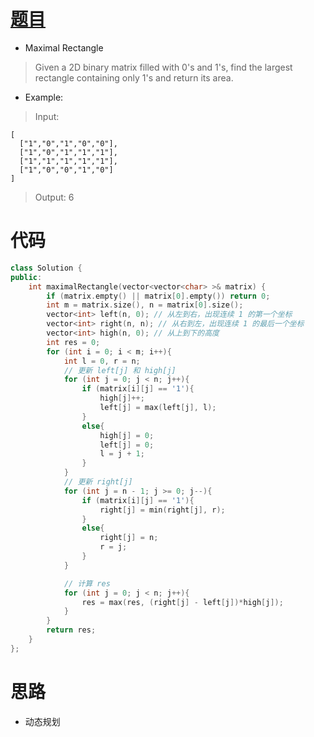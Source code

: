 # [题目](https://leetcode.com/problems/maximal-rectangle/)

* Maximal Rectangle

> Given a 2D binary matrix filled with 0's and 1's, find the largest rectangle containing only 1's and return its area.

* Example:

> Input:

```
[
  ["1","0","1","0","0"],
  ["1","0","1","1","1"],
  ["1","1","1","1","1"],
  ["1","0","0","1","0"]
]
```

> Output: 6

# 代码

```cpp
class Solution {
public:
    int maximalRectangle(vector<vector<char> >& matrix) {
        if (matrix.empty() || matrix[0].empty()) return 0;
        int m = matrix.size(), n = matrix[0].size();
        vector<int> left(n, 0); // 从左到右，出现连续 1 的第一个坐标
        vector<int> right(n, n); // 从右到左，出现连续 1 的最后一个坐标
        vector<int> high(n, 0); // 从上到下的高度
        int res = 0;
        for (int i = 0; i < m; i++){
            int l = 0, r = n;
            // 更新 left[j] 和 high[j]
            for (int j = 0; j < n; j++){
                if (matrix[i][j] == '1'){
                    high[j]++;
                    left[j] = max(left[j], l);
                }
                else{
                    high[j] = 0;
                    left[j] = 0;
                    l = j + 1;
                }
            }
            // 更新 right[j]
            for (int j = n - 1; j >= 0; j--){
                if (matrix[i][j] == '1'){
                    right[j] = min(right[j], r);
                }
                else{
                    right[j] = n;
                    r = j;
                }
            }

            // 计算 res
            for (int j = 0; j < n; j++){
                res = max(res, (right[j] - left[j])*high[j]);
            }
        }
        return res;
    }
};
```


# 思路

* 动态规划 
